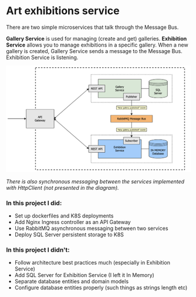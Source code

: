# Art exhibitions service

There are two simple microservices that talk through the Message Bus.

**Gallery Service** is used for managing (create and get) galleries. **Exhibition Service** allows you to manage exhibitions in a specific gallery.
When a new gallery is created, Gallery Service sends a message to the Message Bus. Exhibition Service is listening.


![test](https://github.com/IrinaChubarkina/Art-Exhibitions/blob/master/Diagram.png)

*There is also synchronous messaging between the services implemented with HttpClient (not presented in the diagram).*

### In this project I did:
- Set up dockerfiles and K8S deployments
- Add Nginx Ingress controller as an API Gateway
- Use RabbitMQ asynchronous messaging between two services
- Deploy SQL Server persistent storage to K8S

### In this project I didn't:
- Follow architecture best practices much (especially in Exhibition Service)
- Add SQL Server for Exhibition Service (I left it In Memory)
- Separate database entities and domain models
- Configure database entities properly (such things as strings length etc)


